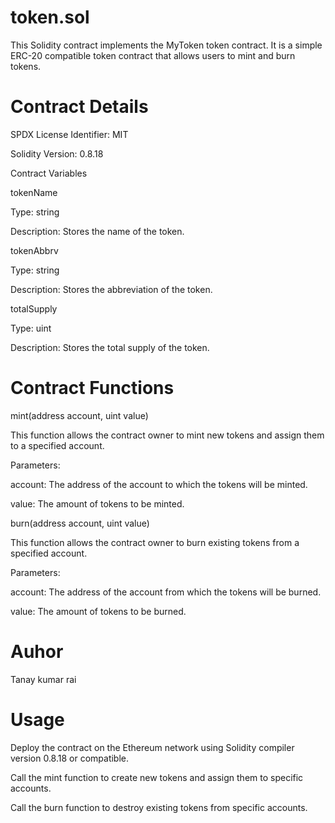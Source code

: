 # token.sol
This Solidity contract implements the MyToken token contract. It is a simple ERC-20 compatible token contract that allows users to mint and burn tokens.

# Contract Details
SPDX License Identifier: MIT

Solidity Version: 0.8.18

Contract Variables

tokenName

Type: string

Description: Stores the name of the token.

tokenAbbrv

Type: string

Description: Stores the abbreviation of the token.

totalSupply

Type: uint

Description: Stores the total supply of the token.

# Contract Functions
mint(address account, uint value)

This function allows the contract owner to mint new tokens and assign them to a specified account.

Parameters:

account: The address of the account to which the tokens will be minted.

value: The amount of tokens to be minted.

burn(address account, uint value)

This function allows the contract owner to burn existing tokens from a specified account.

Parameters:

account: The address of the account from which the tokens will be burned.

value: The amount of tokens to be burned.

# Auhor
Tanay kumar rai

# Usage
Deploy the contract on the Ethereum network using Solidity compiler version 0.8.18 or compatible.

Call the mint function to create new tokens and assign them to specific accounts.

Call the burn function to destroy existing tokens from specific accounts.

